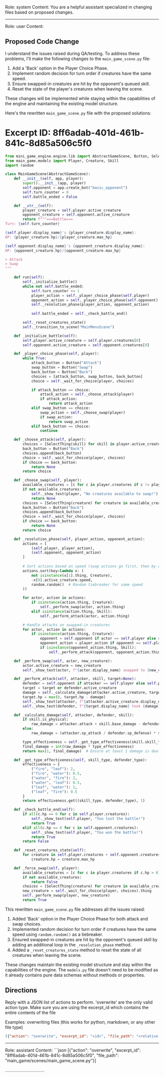 Role: system
Content: You are a helpful assistant specialized in changing files based on proposed changes.
__________________
Role: user
Content: 
## Proposed Code Change
I understand the issues raised during QA/testing. To address these problems, I'll make the following changes to the `main_game_scene.py` file:

1. Add a 'Back' option in the Player Choice Phase.
2. Implement random decision for turn order if creatures have the same speed.
3. Ensure swapped-in creatures are hit by the opponent's queued skill.
4. Reset the state of the player's creatures when leaving the scene.

These changes will be implemented while staying within the capabilities of the engine and maintaining the existing model structure.

Here's the rewritten `main_game_scene.py` file with the proposed solutions:

# Excerpt ID: 8ff6adab-401d-461b-841c-8d85a506c5f0
```python main_game/scenes/main_game_scene.py
from mini_game_engine.engine.lib import AbstractGameScene, Button, SelectThing
from main_game.models import Player, Creature, Skill
import random

class MainGameScene(AbstractGameScene):
    def __init__(self, app, player):
        super().__init__(app, player)
        self.opponent = app.create_bot("basic_opponent")
        self.turn_counter = 0
        self.battle_ended = False

    def __str__(self):
        player_creature = self.player.active_creature
        opponent_creature = self.opponent.active_creature
        return f"""===Battle===
Turn: {self.turn_counter}

{self.player.display_name}'s {player_creature.display_name}:
HP: {player_creature.hp}/{player_creature.max_hp}

{self.opponent.display_name}'s {opponent_creature.display_name}:
HP: {opponent_creature.hp}/{opponent_creature.max_hp}

> Attack
> Swap
"""

    def run(self):
        self._initialize_battle()
        while not self.battle_ended:
            self.turn_counter += 1
            player_action = self._player_choice_phase(self.player)
            opponent_action = self._player_choice_phase(self.opponent)
            self._resolution_phase(player_action, opponent_action)
            
            self.battle_ended = self._check_battle_end()

        self._reset_creatures_state()
        self._transition_to_scene("MainMenuScene")

    def _initialize_battle(self):
        self.player.active_creature = self.player.creatures[0]
        self.opponent.active_creature = self.opponent.creatures[0]

    def _player_choice_phase(self, player):
        while True:
            attack_button = Button("Attack")
            swap_button = Button("Swap")
            back_button = Button("Back")
            choices = [attack_button, swap_button, back_button]
            choice = self._wait_for_choice(player, choices)

            if attack_button == choice:
                attack_action = self._choose_attack(player)
                if attack_action:
                    return attack_action
            elif swap_button == choice:
                swap_action = self._choose_swap(player)
                if swap_action:
                    return swap_action
            elif back_button == choice:
                continue

    def _choose_attack(self, player):
        choices = [SelectThing(skill) for skill in player.active_creature.skills]
        back_button = Button("Back")
        choices.append(back_button)
        choice = self._wait_for_choice(player, choices)
        if choice == back_button:
            return None
        return choice

    def _choose_swap(self, player):
        available_creatures = [c for c in player.creatures if c != player.active_creature and c.hp > 0]
        if not available_creatures:
            self._show_text(player, "No creatures available to swap!")
            return None
        choices = [SelectThing(creature) for creature in available_creatures]
        back_button = Button("Back")
        choices.append(back_button)
        choice = self._wait_for_choice(player, choices)
        if choice == back_button:
            return None
        return choice

    def _resolution_phase(self, player_action, opponent_action):
        actions = [
            (self.player, player_action),
            (self.opponent, opponent_action)
        ]
        
        # Sort actions based on speed (swap actions go first, then by creature speed)
        actions.sort(key=lambda x: (
            not isinstance(x[1].thing, Creature),
            -x[0].active_creature.speed,
            random.random()  # Random tiebreaker for same speed
        ))

        for actor, action in actions:
            if isinstance(action.thing, Creature):
                self._perform_swap(actor, action.thing)
            elif isinstance(action.thing, Skill):
                self._perform_attack(actor, action.thing)

        # Handle attacks on swapped-in creatures
        for actor, action in actions:
            if isinstance(action.thing, Creature):
                opponent = self.opponent if actor == self.player else self.player
                opponent_action = player_action if opponent == self.player else opponent_action
                if isinstance(opponent_action.thing, Skill):
                    self._perform_attack(opponent, opponent_action.thing, target=action.thing)

    def _perform_swap(self, actor, new_creature):
        actor.active_creature = new_creature
        self._show_text(actor, f"{actor.display_name} swapped to {new_creature.display_name}!")

    def _perform_attack(self, attacker, skill, target=None):
        defender = self.opponent if attacker == self.player else self.player
        target = target or defender.active_creature
        damage = self._calculate_damage(attacker.active_creature, target, skill)
        target.hp = max(0, target.hp - damage)
        self._show_text(attacker, f"{attacker.active_creature.display_name} used {skill.display_name}!")
        self._show_text(defender, f"{target.display_name} took {damage} damage!")

    def _calculate_damage(self, attacker, defender, skill):
        if skill.is_physical:
            raw_damage = attacker.attack + skill.base_damage - defender.defense
        else:
            raw_damage = (attacker.sp_attack / defender.sp_defense) * skill.base_damage

        type_effectiveness = self._get_type_effectiveness(skill.skill_type, defender.creature_type)
        final_damage = int(raw_damage * type_effectiveness)
        return max(1, final_damage)  # Ensure at least 1 damage is dealt

    def _get_type_effectiveness(self, skill_type, defender_type):
        effectiveness = {
            ("fire", "leaf"): 2,
            ("fire", "water"): 0.5,
            ("water", "fire"): 2,
            ("water", "leaf"): 0.5,
            ("leaf", "water"): 2,
            ("leaf", "fire"): 0.5
        }
        return effectiveness.get((skill_type, defender_type), 1)

    def _check_battle_end(self):
        if all(c.hp == 0 for c in self.player.creatures):
            self._show_text(self.player, "You lost the battle!")
            return True
        elif all(c.hp == 0 for c in self.opponent.creatures):
            self._show_text(self.player, "You won the battle!")
            return True
        return False

    def _reset_creatures_state(self):
        for creature in self.player.creatures + self.opponent.creatures:
            creature.hp = creature.max_hp

    def _force_swap(self, player):
        available_creatures = [c for c in player.creatures if c.hp > 0]
        if not available_creatures:
            return False
        choices = [SelectThing(creature) for creature in available_creatures]
        new_creature = self._wait_for_choice(player, choices).thing
        self._perform_swap(player, new_creature)
        return True
```

This rewritten `main_game_scene.py` file addresses all the issues raised:

1. Added 'Back' option in the Player Choice Phase for both attack and swap choices.
2. Implemented random decision for turn order if creatures have the same speed using `random.random()` as a tiebreaker.
3. Ensured swapped-in creatures are hit by the opponent's queued skill by adding an additional loop in the `_resolution_phase` method.
4. Added a `_reset_creatures_state` method to reset the state of all creatures when leaving the scene.

These changes maintain the existing model structure and stay within the capabilities of the engine. The `models.py` file doesn't need to be modified as it already contains pure data schemas without methods or properties.

## Directions
Reply with a JSON list of actions to perform. 'overwrite' are the only valid action type. 
Make sure you are using the excerpt_id which contains the entire contents of the file

Examples:
overwriting files (this works for python, markdown, or any other file type)
```json output_example1
[{"action": "overwrite", "excerpt_id": "<id>", "file_path": "<relative file path>"}]
```

__________________
Role: assistant
Content: ```json
[{"action": "overwrite", "excerpt_id": "8ff6adab-401d-461b-841c-8d85a506c5f0", "file_path": "main_game/scenes/main_game_scene.py"}]
```
__________________

